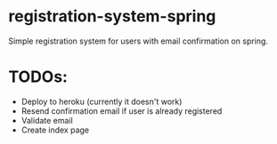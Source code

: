 # registration-system-spring
Simple registration system for users with email confirmation on spring.

# TODOs:
- Deploy to heroku (currently it doesn't work)
- Resend confirmation email if user is already registered
- Validate email
- Create index page

